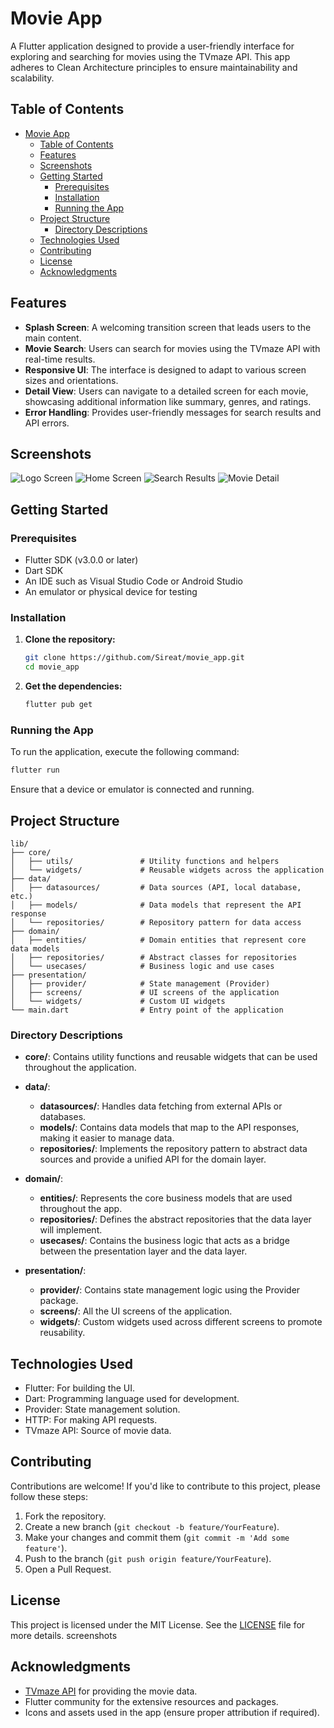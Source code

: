 
# Movie App

A Flutter application designed to provide a user-friendly interface for exploring and searching for movies using the TVmaze API. This app adheres to Clean Architecture principles to ensure maintainability and scalability.

## Table of Contents

- [Movie App](#movie-app)
  - [Table of Contents](#table-of-contents)
  - [Features](#features)
  - [Screenshots](#screenshots)
  - [Getting Started](#getting-started)
    - [Prerequisites](#prerequisites)
    - [Installation](#installation)
    - [Running the App](#running-the-app)
  - [Project Structure](#project-structure)
    - [Directory Descriptions](#directory-descriptions)
  - [Technologies Used](#technologies-used)
  - [Contributing](#contributing)
  - [License](#license)
  - [Acknowledgments](#acknowledgments)

## Features

- **Splash Screen**: A welcoming transition screen that leads users to the main content.
- **Movie Search**: Users can search for movies using the TVmaze API with real-time results.
- **Responsive UI**: The interface is designed to adapt to various screen sizes and orientations.
- **Detail View**: Users can navigate to a detailed screen for each movie, showcasing additional information like summary, genres, and ratings.
- **Error Handling**: Provides user-friendly messages for search results and API errors.

## Screenshots

![Logo Screen](assets/screenshots/logo.png)
![Home Screen](assets/screenshots/home.png)
![Search Results](assets/screenshots/search.png)
![Movie Detail](assets/screenshots/detail.png)

## Getting Started

### Prerequisites

- Flutter SDK (v3.0.0 or later)
- Dart SDK
- An IDE such as Visual Studio Code or Android Studio
- An emulator or physical device for testing

### Installation

1. **Clone the repository:**

   ```bash
   git clone https://github.com/Sireat/movie_app.git
   cd movie_app
   ```

2. **Get the dependencies:**

   ```bash
   flutter pub get
   ```

### Running the App

To run the application, execute the following command:

```bash
flutter run
```

Ensure that a device or emulator is connected and running.

## Project Structure

```
lib/
├── core/
│   ├── utils/               # Utility functions and helpers
│   └── widgets/             # Reusable widgets across the application
├── data/
│   ├── datasources/         # Data sources (API, local database, etc.)
│   ├── models/              # Data models that represent the API response
│   └── repositories/        # Repository pattern for data access
├── domain/
│   ├── entities/            # Domain entities that represent core data models
│   ├── repositories/        # Abstract classes for repositories
│   └── usecases/            # Business logic and use cases
├── presentation/
│   ├── provider/            # State management (Provider)
│   ├── screens/             # UI screens of the application
│   └── widgets/             # Custom UI widgets
└── main.dart                # Entry point of the application
```

### Directory Descriptions

- **core/**: Contains utility functions and reusable widgets that can be used throughout the application.
  
- **data/**:
  - **datasources/**: Handles data fetching from external APIs or databases.
  - **models/**: Contains data models that map to the API responses, making it easier to manage data.
  - **repositories/**: Implements the repository pattern to abstract data sources and provide a unified API for the domain layer.

- **domain/**:
  - **entities/**: Represents the core business models that are used throughout the app.
  - **repositories/**: Defines the abstract repositories that the data layer will implement.
  - **usecases/**: Contains the business logic that acts as a bridge between the presentation layer and the data layer.

- **presentation/**:
  - **provider/**: Contains state management logic using the Provider package.
  - **screens/**: All the UI screens of the application.
  - **widgets/**: Custom widgets used across different screens to promote reusability.

## Technologies Used

- Flutter: For building the UI.
- Dart: Programming language used for development.
- Provider: State management solution.
- HTTP: For making API requests.
- TVmaze API: Source of movie data.

## Contributing

Contributions are welcome! If you'd like to contribute to this project, please follow these steps:

1. Fork the repository.
2. Create a new branch (`git checkout -b feature/YourFeature`).
3. Make your changes and commit them (`git commit -m 'Add some feature'`).
4. Push to the branch (`git push origin feature/YourFeature`).
5. Open a Pull Request.

## License

This project is licensed under the MIT License. See the [LICENSE](LICENSE) file for more details.
screenshots
## Acknowledgments

- [TVmaze API](https://www.tvmaze.com/api) for providing the movie data.
- Flutter community for the extensive resources and packages.
- Icons and assets used in the app (ensure proper attribution if required).

```